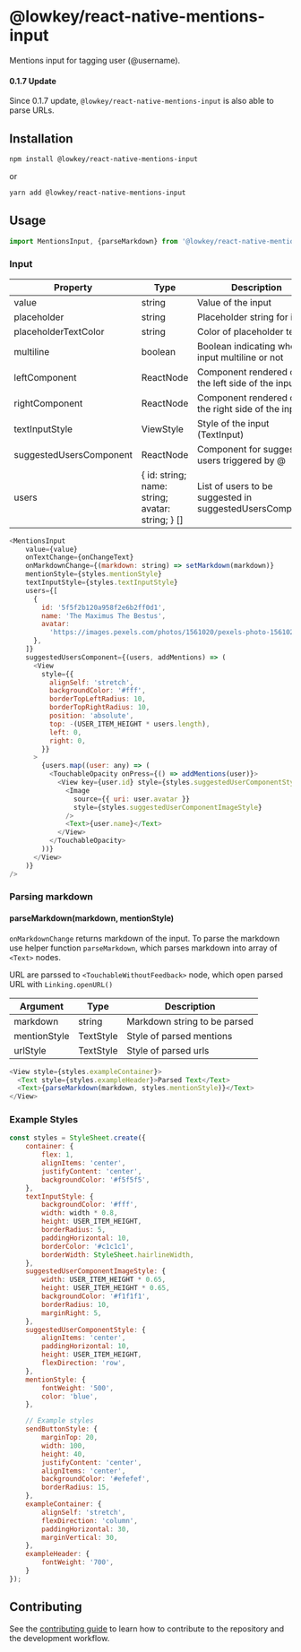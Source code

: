# @lowkey/react-native-mentions-input

Mentions input for tagging user (@username).

#### 0.1.7 Update

Since 0.1.7 update, `@lowkey/react-native-mentions-input` is also able to parse URLs.

## Installation

```sh
npm install @lowkey/react-native-mentions-input
```

or

```sh
yarn add @lowkey/react-native-mentions-input
```

## Usage

```js
import MentionsInput, {parseMarkdown} from '@lowkey/react-native-mentions-input';
```

### Input

| Property  | Type | Description|
| ------------- | ------------- | ------------- |
| value  | string  | Value of the input |
| placeholder  | string  | Placeholder string for input |
| placeholderTextColor  | string  | Color of placeholder text |
| multiline  | boolean  | Boolean indicating whether input multiline or not |
| leftComponent  | ReactNode  | Component rendered on the left side of the input |
| rightComponent  | ReactNode  | Component rendered on the right side of the input |
| textInputStyle  | ViewStyle  | Style of the input (TextInput) |
| suggestedUsersComponent  | ReactNode  | Component for suggested users triggered by @  |
| users  |  { id: string; name: string; avatar: string; } [] | List of users to be suggested in suggestedUsersComponent |

```js
<MentionsInput
    value={value}
    onTextChange={onChangeText}
    onMarkdownChange={(markdown: string) => setMarkdown(markdown)}
    mentionStyle={styles.mentionStyle}
    textInputStyle={styles.textInputStyle}
    users={[
      {
        id: '5f5f2b120a958f2e6b2ff0d1',
        name: 'The Maximus The Bestus',
        avatar:
          'https://images.pexels.com/photos/1561020/pexels-photo-1561020.jpeg?auto=compress&cs=tinysrgb&dpr=1&w=50',
      },
    ]}
    suggestedUsersComponent={(users, addMentions) => (
      <View
        style={{
          alignSelf: 'stretch',
          backgroundColor: '#fff',
          borderTopLeftRadius: 10,
          borderTopRightRadius: 10,
          position: 'absolute',
          top: -(USER_ITEM_HEIGHT * users.length),
          left: 0,
          right: 0,
        }}
      >
        {users.map((user: any) => (
          <TouchableOpacity onPress={() => addMentions(user)}>
            <View key={user.id} style={styles.suggestedUserComponentStyle}>
              <Image
                source={{ uri: user.avatar }}
                style={styles.suggestedUserComponentImageStyle}
              />
              <Text>{user.name}</Text>
            </View>
          </TouchableOpacity>
        ))}
      </View>
    )}
/>
```

### Parsing markdown 
#### parseMarkdown(markdown, mentionStyle)
`onMarkdownChange` returns markdown of the input. To parse the markdown use helper function `parseMarkdown`, which parses markdown into array of `<Text>` nodes.

URL are parssed to `<TouchableWithoutFeedback>` node, which open parsed URL with `Linking.openURL()`

| Argument  | Type | Description|
| ------------- | ------------- | ------------- |
| markdown  | string  | Markdown string to be parsed |
| mentionStyle  | TextStyle  | Style of parsed mentions |
| urlStyle  | TextStyle  | Style of parsed urls |

```js
<View style={styles.exampleContainer}>
  <Text style={styles.exampleHeader}>Parsed Text</Text>
  <Text>{parseMarkdown(markdown, styles.mentionStyle)}</Text>
</View>
``` 

### Example Styles

```js
const styles = StyleSheet.create({
    container: {
        flex: 1,
        alignItems: 'center',
        justifyContent: 'center',
        backgroundColor: '#f5f5f5',
    },
    textInputStyle: {
        backgroundColor: '#fff',
        width: width * 0.8,
        height: USER_ITEM_HEIGHT,
        borderRadius: 5,
        paddingHorizontal: 10,
        borderColor: '#c1c1c1',
        borderWidth: StyleSheet.hairlineWidth,
    },
    suggestedUserComponentImageStyle: {
        width: USER_ITEM_HEIGHT * 0.65,
        height: USER_ITEM_HEIGHT * 0.65,
        backgroundColor: '#f1f1f1',
        borderRadius: 10,
        marginRight: 5,
    },
    suggestedUserComponentStyle: {
        alignItems: 'center',
        paddingHorizontal: 10,
        height: USER_ITEM_HEIGHT,
        flexDirection: 'row',
    },
    mentionStyle: {
        fontWeight: '500',
        color: 'blue',
    },

    // Example styles
    sendButtonStyle: {
        marginTop: 20,
        width: 100,
        height: 40,
        justifyContent: 'center',
        alignItems: 'center',
        backgroundColor: '#efefef',
        borderRadius: 15,
    },
    exampleContainer: {
        alignSelf: 'stretch',
        flexDirection: 'column',
        paddingHorizontal: 30,
        marginVertical: 30,
    },
    exampleHeader: {
        fontWeight: '700',
    }
});
```

## Contributing

See the [contributing guide](CONTRIBUTING.md) to learn how to contribute to the repository and the development workflow.

